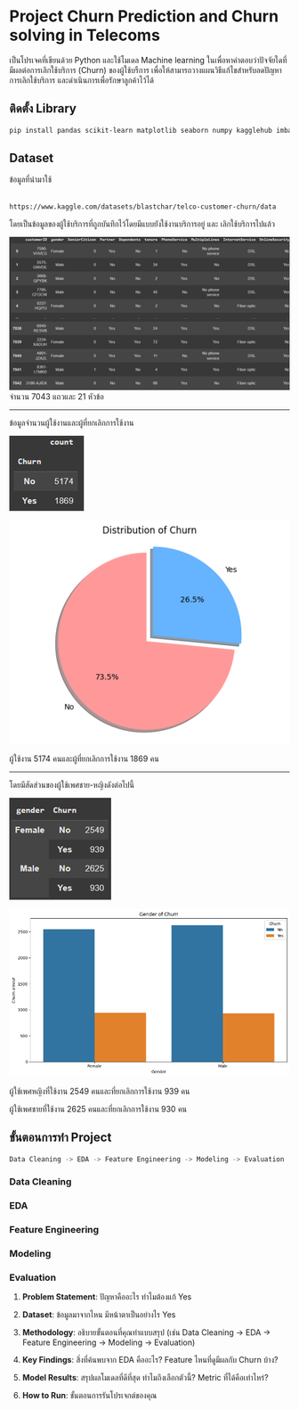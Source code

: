 # Project Churn Prediction and Churn solving in Telecoms

เป็นโปรเจคที่เขียนด้วย Python และใช้โมเดล Machine learning ในเพื่อหาคำตอบว่าปัจจัยใดที่มีผลต่อการเลิกใช้บริการ (Churn) ของผู้ใช้บรืการ เพื่อให้สามารถวางแผนวิธีแก้ไขสำหรับลดปัญหาการเลิกใช้บริการ และดำเนินการเพื่อรักษาลูกค้าไว้ได้


## ติดตั้ง Library
```bash
pip install pandas scikit-learn matplotlib seaborn numpy kagglehub imbalanced-learn xgboost
```
## Dataset

ข้อมูลที่นำมาใช้

```bash

https://www.kaggle.com/datasets/blastchar/telco-customer-churn/data

```

โดยเป็นข้อมูลของผู้ใช้บริการที่ถูกบันทึกไว้โดยมีแบบยังใช้งานบริการอยู่ และ เลิกใช้บริการไปแล้ว

![image_alt](https://github.com/Alanno25/Project-Churn-prediction/blob/074ef43258df20e7e90c11149ba40d2c4bc2a9d1/dataset%20churn.png)
จำนวน 7043 แถวและ 21 หัวข้อ


---


ข้อมูลจำนวนผู้ใช้งานและผู้ที่ยกเลิกการใช้งาน 



![image_alt](https://github.com/Alanno25/Project-Churn-prediction/blob/1fac95ac28ec08449f2f3bed959e1d1cefac1c84/Chrun%20count.png)

![image_alt](https://github.com/Alanno25/Project-Churn-prediction/blob/81e72e28438e5c3da668f4c2f5584ca384d5c59e/Distribution%20of%20Churn.png)

ผู้ใช้งาน 5174 คนและผู้ที่ยกเลิกการใช้งาน 1869 คน

---
โดยมีสัดส่วนของผู้ใช้เพศชาย-หญิงดังต่อไปนี้


![image_alt](https://github.com/Alanno25/Project-Churn-prediction/blob/c228976e94d1e88e2ca020787acaad10fdeee957/gender%20churn%20count2.png)

![image_alt](https://github.com/Alanno25/Project-Churn-prediction/blob/eb4245063a69919cf31d6af0c33832689dc0f10d/gender%20churn%20count.png)

ผู้ใช้เพศหญิงที่ใช้งาน 2549 คนและที่ยกเลิกการใช้งาน 939 คน

ผู้ใช้เพศชายที่ใช้งาน 2625 คนและที่ยกเลิกการใช้งาน 930 คน


## ขั้นตอนการทำ Project
```bash
Data Cleaning -> EDA -> Feature Engineering -> Modeling -> Evaluation
```

### Data Cleaning

### EDA

### Feature Engineering

### Modeling

### Evaluation


1.  **Problem Statement**: ปัญหาคืออะไร ทำไมต้องแก้ Yes

2.  **Dataset**: ข้อมูลมาจากไหน มีหน้าตาเป็นอย่างไร Yes

3.  **Methodology**: อธิบายขั้นตอนที่คุณทำแบบสรุป (เช่น Data Cleaning -> EDA -> Feature Engineering -> Modeling -> Evaluation)

4.  **Key Findings**: สิ่งที่ค้นพบจาก EDA คืออะไร? Feature ไหนที่ดูมีผลกับ Churn บ้าง?

5.  **Model Results**: สรุปผลโมเดลที่ดีที่สุด ทำไมถึงเลือกตัวนี้? Metric ที่ได้คือเท่าไหร่?

6. **How to Run**: ขั้นตอนการรันโปรเจกต์ของคุณ



